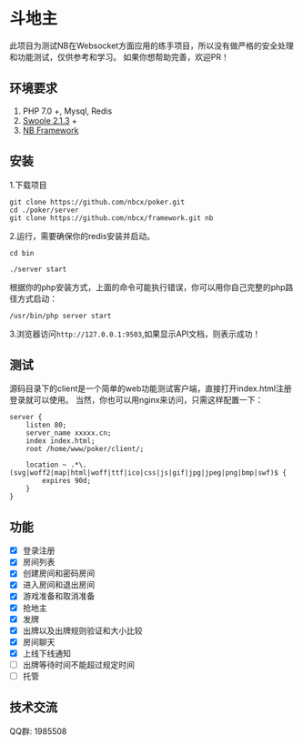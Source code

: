 # 斗地主

此项目为测试NB在Websocket方面应用的练手项目，所以没有做严格的安全处理和功能测试，仅供参考和学习。
如果你想帮助完善，欢迎PR！

## 环境要求

1. PHP 7.0 +, Mysql, Redis
2. [Swoole 2.1.3](https://github.com/swoole/swoole-src/releases) +
3. [NB Framework](https://github.com/swoole/swoole-src/releases)


## 安装

1.下载项目
```shell
git clone https://github.com/nbcx/poker.git
cd ./poker/server
git clone https://github.com/nbcx/framework.git nb
```
2.运行，需要确保你的redis安装并启动。
```shell
cd bin

./server start
```
根据你的php安装方式，上面的命令可能执行错误，你可以用你自己完整的php路径方式启动：
```shell
/usr/bin/php server start
```

3.浏览器访问`http://127.0.0.1:9503`,如果显示API文档，则表示成功！


## 测试
源码目录下的client是一个简单的web功能测试客户端，直接打开index.html注册登录就可以使用。
当然，你也可以用nginx来访问，只需这样配置一下：
```
server {
    listen 80;
    server_name xxxxx.cn;
    index index.html;
    root /home/www/poker/client/;

    location ~ .*\.(svg|woff2|map|html|woff|ttf|ico|css|js|gif|jpg|jpeg|png|bmp|swf)$ {
        expires 90d;
    }
}
```

## 功能

- [x] 登录注册
- [x] 房间列表
- [x] 创建房间和密码房间
- [x] 进入房间和退出房间
- [x] 游戏准备和取消准备
- [x] 抢地主
- [x] 发牌
- [x] 出牌以及出牌规则验证和大小比较
- [x] 房间聊天
- [x] 上线下线通知
- [ ] 出牌等待时间不能超过规定时间
- [ ] 托管

## 技术交流

QQ群: 1985508